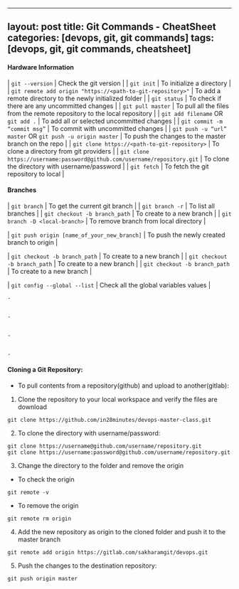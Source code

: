 
---
layout: post
title: Git Commands - CheatSheet
categories: [devops, git, git commands]
tags: [devops, git, git commands, cheatsheet]
---


#### Hardware Information

| `git --version` | Check the git version | 
| `git init` | To initialize a directory | 
| `git remote add origin "https://<path-to-git-repository>"` | To add a remote directory to the newly initialized folder | 
| `git status` | To check if there are any uncommitted changes | 
| `git pull master` | To pull all the files from the remote repository to the local repository | 
| `git add filename` OR `git add .` | To add all or selected uncommitted changes |
| `git commit -m “commit msg”` | To commit with uncommitted changes |
| `git push -u “url” master` OR `git push -u origin master` | To push the changes to the master branch on the repo |
| `git clone https://<path-to-git-repository>` | To clone a directory from git providers |
| `git clone https://username:password@github.com/username/repository.git` | To clone the directory with username/password | 
| `git fetch` | To fetch the git repository to local |


#### Branches 
| `git branch` | To get the current git branch |
| `git branch -r` | To list all branches |
| `git checkout -b branch_path` | To create to a new branch |
| `git branch -D <local-branch>` | To remove branch from local directory |


| `git push origin [name_of_your_new_branch]` | To push the newly created branch to origin |

| `git checkout -b branch_path` | To create to a new branch |
| `git checkout -b branch_path` | To create to a new branch |
| `git checkout -b branch_path` | To create to a new branch |



| `git config --global --list` | Check all the global variables values | 

	
	
	- 
	
	
	- 
	
	
	- 
	
	
	- 
	
	
	
#### Cloning a Git Repository:
- To pull contents from a repository(github) and upload to another(gitlab):

1. Clone the repository to your local workspace and verify the files are download
```
git clone https://github.com/in28minutes/devops-master-class.git
```

2. To clone the directory with username/password:
```
git clone https://username@github.com/username/repository.git
git clone https://username:password@github.com/username/repository.git
```

3. Change the directory to the folder and remove the origin
- To check the origin
```
git remote -v
```
- To remove the origin
```
git remote rm origin
```

4. Add the new repository as origin to the cloned folder and push it to the master branch
```
git remote add origin https://gitlab.com/sakharamgit/devops.git
```

5. Push the changes to the destination repository:	
```
git push origin master  
```